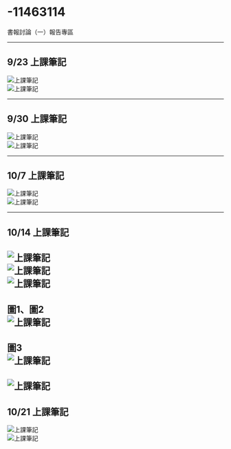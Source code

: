 # -11463114  
書報討論（一）報告專區  

---

## 9/23 上課筆記  
![上課筆記](書報討論一/9月23號.png)  
![上課筆記](書報討論一/9月23號(2).png)  

---

## 9/30 上課筆記  
![上課筆記](書報討論一/9月30號.png)  
![上課筆記](書報討論一/9月30號(2).png)  

---

## 10/7 上課筆記  
![上課筆記](書報討論一/10月7號.png)  
![上課筆記](書報討論一/10月7號(2).png)  

---

## 10/14 上課筆記  
![上課筆記](書報討論一/10月14號.png)  
![上課筆記](書報討論一/10月14號(2).png)  
![上課筆記](書報討論一/10月14號(3).png)
---
**圖1、圖2**  
![上課筆記](書報討論一/figur1.png)  
---
**圖3**  
![上課筆記](書報討論一/figur2.png)  
---
![上課筆記](書報討論一/10月14號(4).png)
---
## 10/21 上課筆記  
![上課筆記](書報討論一/10月21日.png)  
![上課筆記](書報討論一/10月21日(2).png) 
